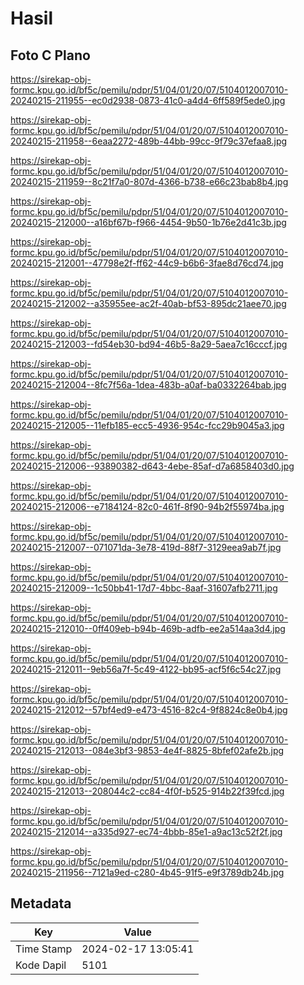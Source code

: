 # Hasil

## Foto C Plano

https://sirekap-obj-formc.kpu.go.id/bf5c/pemilu/pdpr/51/04/01/20/07/5104012007010-20240215-211955--ec0d2938-0873-41c0-a4d4-6ff589f5ede0.jpg

https://sirekap-obj-formc.kpu.go.id/bf5c/pemilu/pdpr/51/04/01/20/07/5104012007010-20240215-211958--6eaa2272-489b-44bb-99cc-9f79c37efaa8.jpg

https://sirekap-obj-formc.kpu.go.id/bf5c/pemilu/pdpr/51/04/01/20/07/5104012007010-20240215-211959--8c21f7a0-807d-4366-b738-e66c23bab8b4.jpg

https://sirekap-obj-formc.kpu.go.id/bf5c/pemilu/pdpr/51/04/01/20/07/5104012007010-20240215-212000--a16bf67b-f966-4454-9b50-1b76e2d41c3b.jpg

https://sirekap-obj-formc.kpu.go.id/bf5c/pemilu/pdpr/51/04/01/20/07/5104012007010-20240215-212001--47798e2f-ff62-44c9-b6b6-3fae8d76cd74.jpg

https://sirekap-obj-formc.kpu.go.id/bf5c/pemilu/pdpr/51/04/01/20/07/5104012007010-20240215-212002--a35955ee-ac2f-40ab-bf53-895dc21aee70.jpg

https://sirekap-obj-formc.kpu.go.id/bf5c/pemilu/pdpr/51/04/01/20/07/5104012007010-20240215-212003--fd54eb30-bd94-46b5-8a29-5aea7c16cccf.jpg

https://sirekap-obj-formc.kpu.go.id/bf5c/pemilu/pdpr/51/04/01/20/07/5104012007010-20240215-212004--8fc7f56a-1dea-483b-a0af-ba0332264bab.jpg

https://sirekap-obj-formc.kpu.go.id/bf5c/pemilu/pdpr/51/04/01/20/07/5104012007010-20240215-212005--11efb185-ecc5-4936-954c-fcc29b9045a3.jpg

https://sirekap-obj-formc.kpu.go.id/bf5c/pemilu/pdpr/51/04/01/20/07/5104012007010-20240215-212006--93890382-d643-4ebe-85af-d7a6858403d0.jpg

https://sirekap-obj-formc.kpu.go.id/bf5c/pemilu/pdpr/51/04/01/20/07/5104012007010-20240215-212006--e7184124-82c0-461f-8f90-94b2f55974ba.jpg

https://sirekap-obj-formc.kpu.go.id/bf5c/pemilu/pdpr/51/04/01/20/07/5104012007010-20240215-212007--071071da-3e78-419d-88f7-3129eea9ab7f.jpg

https://sirekap-obj-formc.kpu.go.id/bf5c/pemilu/pdpr/51/04/01/20/07/5104012007010-20240215-212009--1c50bb41-17d7-4bbc-8aaf-31607afb2711.jpg

https://sirekap-obj-formc.kpu.go.id/bf5c/pemilu/pdpr/51/04/01/20/07/5104012007010-20240215-212010--0ff409eb-b94b-469b-adfb-ee2a514aa3d4.jpg

https://sirekap-obj-formc.kpu.go.id/bf5c/pemilu/pdpr/51/04/01/20/07/5104012007010-20240215-212011--9eb56a7f-5c49-4122-bb95-acf5f6c54c27.jpg

https://sirekap-obj-formc.kpu.go.id/bf5c/pemilu/pdpr/51/04/01/20/07/5104012007010-20240215-212012--57bf4ed9-e473-4516-82c4-9f8824c8e0b4.jpg

https://sirekap-obj-formc.kpu.go.id/bf5c/pemilu/pdpr/51/04/01/20/07/5104012007010-20240215-212013--084e3bf3-9853-4e4f-8825-8bfef02afe2b.jpg

https://sirekap-obj-formc.kpu.go.id/bf5c/pemilu/pdpr/51/04/01/20/07/5104012007010-20240215-212013--208044c2-cc84-4f0f-b525-914b22f39fcd.jpg

https://sirekap-obj-formc.kpu.go.id/bf5c/pemilu/pdpr/51/04/01/20/07/5104012007010-20240215-212014--a335d927-ec74-4bbb-85e1-a9ac13c52f2f.jpg

https://sirekap-obj-formc.kpu.go.id/bf5c/pemilu/pdpr/51/04/01/20/07/5104012007010-20240215-211956--7121a9ed-c280-4b45-91f5-e9f3789db24b.jpg


## Metadata

| Key        | Value               |
| ---------- | ------------------- |
| Time Stamp | 2024-02-17 13:05:41 |
| Kode Dapil | 5101                |



